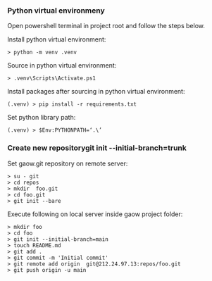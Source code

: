 ### Python virtual environmeny

Open powershell terminal in project root and follow the steps below.

Install python virtual environment:

```
> python -m venv .venv
```

Source in python virtual environment:

```
> .venv\Scripts\Activate.ps1
```

Install packages after sourcing in python virtual environment:

```
(.venv) > pip install -r requirements.txt
```

Set python library path:

```
(.venv) > $Env:PYTHONPATH=‘.\’
```

### Create new repositorygit init --initial-branch=trunk

Set gaow.git repository on remote server:

```
> su - git
> cd repos
> mkdir  foo.git
> cd foo.git
> git init --bare
```

Execute following on local server inside gaow project folder:

```
> mkdir foo
> cd foo
> git init --initial-branch=main  
> touch README.md
> git add .
> git commit -m 'Initial commit'
> git remote add origin  git@212.24.97.13:repos/foo.git
> git push origin -u main
```

